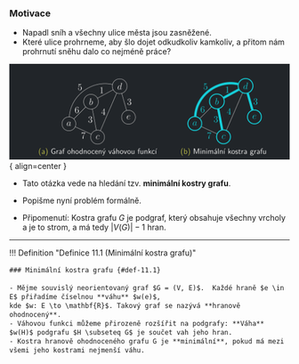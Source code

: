 ### Motivace

- Napadl sníh a všechny ulice města jsou zasněžené.
- Které ulice prohrneme, aby šlo dojet odkudkoliv kamkoliv, a přitom nám prohrnutí sněhu dalo co nejméně práce?

![Image title](../assets/11/min_kostra1.png){ align=center }

- Tato otázka vede na hledání tzv. **minimální kostry grafu**.

- Popišme nyní problém formálně.
- Připomenutí: Kostra grafu $G$ je podgraf, který obsahuje všechny vrcholy a je to strom, a má tedy $|V (G)| − 1$ hran.

---

<a id="def-11.1"></a>
!!! Definition "Definice 11.1 (Minimální kostra grafu)"

    ### Minimální kostra grafu {#def-11.1}
    
    - Mějme souvislý neorientovaný graf $G = (V, E)$.  Každé hraně $e \in E$ přiřadíme číselnou **váhu** $w(e)$,
    kde $w: E \to \mathbf{R}$. Takový graf se nazývá **hranově ohodnocený**.
    - Váhovou funkci můžeme přirozeně rozšířit na podgrafy: **Váha** $w(H)$ podgrafu $H \subseteq G$ je součet vah jeho hran.
    - Kostra hranově ohodnoceného grafu G je **minimální**, pokud má mezi všemi jeho kostrami nejmenší váhu.


